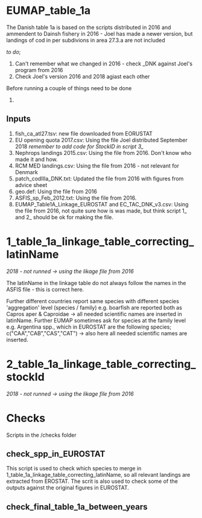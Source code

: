 # EUMAP_table_1a

The Danish table 1a is based on the scripts distributed in 2016 and ammendent to Dainsh fishery in 2016 - Joel has made a newer version, but landings of cod in per subdivions in area 27.3.a are not included

*to do*; 

1.    Can't remember what we changed in 2016 - check _DNK against Joel's program from 2016
2.    Check Joel's version 2016 and 2018 agiast each other

Before running a couple of things need to be done

1.    

## Inputs

1.    fish_ca_atl27.tsv: new file downloaded from EORUSTAT
2.    EU opening quota 2017.csv: Using the file Joel distributed September 2018 *remember to add code for StockID in script 3_*
3.    Nephrops landings 2015.csv: Using the file from 2016. Don't know who made it and how.
4.    RCM MED landings.csv: Using the file from 2016 - not relevant for Denmark
5.    patch_codIIIa_DNK.txt: Updated the file from 2016 with figures from advice sheet
6.    geo.def: Using the file from 2016
7.    ASFIS_sp_Feb_2012.txt: Using the file from 2016. 
8.    EUMAP_Table1A_Linkage_EUROSTAT and EC_TAC_DNK_v3.csv: Using the file from 2016, not quite sure how is was made, but think script 1_ and 2_ should be ok for making the file.



# 1_table_1a_linkage_table_correcting_latinName

*2018 - not runned -> using the likage file from 2016*

The latinName in the linkage table do not always follow the names in the ASFIS file - this is correct here.

Further different countries report same species with different species 'aggregation' level (species / family) e.g. boarfish are reported both as Capros aper & Caproidae -> all needed scientific names are inserted in latinName. Further EUMAP sometimes ask for species at the family level e.g. Argentina spp., which in EUROSTAT are the following species; c("CAA","CAB","CAS","CAT") -> also here all needed scientific names are inserted.


# 2_table_1a_linkage_table_correcting_stockId

*2018 - not runned -> using the likage file from 2016*



# Checks

Scripts in the /checks folder 

## check_spp_in_EUROSTAT

This script is used to check which species to merge in 1_table_1a_linkage_table_correcting_latinName, so all relevant landings are extracted from EROSTAT. 
The scrit is also used to check some of the outputs against the original figures in EUROSTAT.

## check_final_table_1a_between_years
